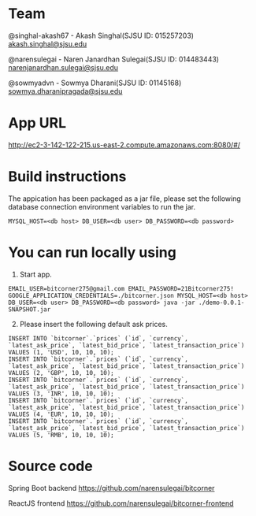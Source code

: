 # Team
@singhal-akash67 - Akash Singhal(SJSU ID: 015257203) akash.singhal@sjsu.edu

@narensulegai - Naren Janardhan Sulegai(SJSU ID: 014483443) narenjanardhan.sulegai@sjsu.edu

@sowmyadvn - Sowmya Dharani(SJSU ID: 01145168) sowmya.dharanipragada@sjsu.edu

# App URL

http://ec2-3-142-122-215.us-east-2.compute.amazonaws.com:8080/#/

# Build instructions

The appication has been packaged as a jar file, please set the following database connection environment variables to run the jar.

`MYSQL_HOST=<db host> DB_USER=<db user> DB_PASSWORD=<db password>`

  
# You can run locally using

1. Start app.

```
EMAIL_USER=bitcorner275@gmail.com EMAIL_PASSWORD=21Bitcorner275! GOOGLE_APPLICATION_CREDENTIALS=./bitcorner.json MYSQL_HOST=<db host> DB_USER=<db user> DB_PASSWORD=<db password> java -jar ./demo-0.0.1-SNAPSHOT.jar
```


2. Please insert the following default ask prices.

```
INSERT INTO `bitcorner`.`prices` (`id`, `currency`, `latest_ask_price`, `latest_bid_price`, `latest_transaction_price`) VALUES (1, 'USD', 10, 10, 10);
INSERT INTO `bitcorner`.`prices` (`id`, `currency`, `latest_ask_price`, `latest_bid_price`, `latest_transaction_price`) VALUES (2, 'GBP', 10, 10, 10);
INSERT INTO `bitcorner`.`prices` (`id`, `currency`, `latest_ask_price`, `latest_bid_price`, `latest_transaction_price`) VALUES (3, 'INR', 10, 10, 10);
INSERT INTO `bitcorner`.`prices` (`id`, `currency`, `latest_ask_price`, `latest_bid_price`, `latest_transaction_price`) VALUES (4, 'EUR', 10, 10, 10);
INSERT INTO `bitcorner`.`prices` (`id`, `currency`, `latest_ask_price`, `latest_bid_price`, `latest_transaction_price`) VALUES (5, 'RMB', 10, 10, 10);
```

# Source code 
Spring Boot backend https://github.com/narensulegai/bitcorner

ReactJS frontend https://github.com/narensulegai/bitcorner-frontend
